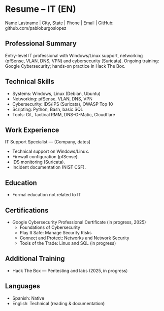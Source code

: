 # Resume – IT (EN)

Name Lastname | City, State | Phone | Email | GitHub: github.com/pabloburgoslopez

## Professional Summary
Entry-level IT professional with Windows/Linux support, networking (pfSense, VLAN, DNS, VPN) and cybersecurity (Suricata). Ongoing training: Google Cybersecurity; hands-on practice in Hack The Box.

## Technical Skills
- Systems: Windows, Linux (Debian, Ubuntu)
- Networking: pfSense, VLAN, DNS, VPN
- Cybersecurity: IDS/IPS (Suricata), OWASP Top 10
- Scripting: Python, Bash, basic SQL
- Tools: Git, Tactical RMM, DNS-O-Matic, Cloudflare

## Work Experience
IT Support Specialist — (Company, dates)
- Technical support on Windows/Linux.
- Firewall configuration (pfSense).
- IDS monitoring (Suricata).
- Incident documentation (NIST CSF).

## Education
- Formal education not related to IT

## Certifications
- Google Cybersecurity Professional Certificate (in progress, 2025)
  - Foundations of Cybersecurity
  - Play It Safe: Manage Security Risks
  - Connect and Protect: Networks and Network Security
  - Tools of the Trade: Linux and SQL (in progress)

## Additional Training
- Hack The Box — Pentesting and labs (2025, in progress)

## Languages
- Spanish: Native
- English: Technical (reading & documentation)
